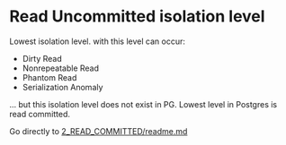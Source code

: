 # Read Uncommitted isolation level

Lowest isolation level. with this level can occur:

- Dirty Read
- Nonrepeatable Read
- Phantom Read
- Serialization Anomaly

... but this isolation level does not exist in PG. Lowest level in Postgres is read committed.


Go directly to  [2_READ_COMMITTED/readme.md](../2_READ_COMMITTED/readme.md)




